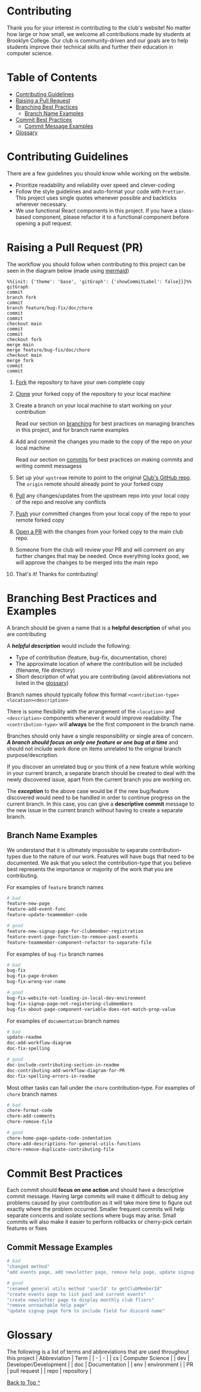 # Contributing

Thank you for your interest in contributing to the club's website! No matter how large or how small, we welcome all contributions made by students at Brooklyn College. Our club is community-driven and our goals are to help students improve their technical skills and further their education in computer science.

# Table of Contents

- [Contributing Guidelines](#contributing-guidelines)
- [Raising a Pull Request](#raising-a-pull-request-pr)
- [Branching Best Practices](#branching-best-practices-and-examples)
  - [Branch Name Examples](#branch-name-examples)
- [Commit Best Practicex](#commit-best-practices)
  - [Commit Message Examples](#commit-message-examples)
- [Glossary](#glossary)

# Contributing Guidelines

There are a few guidelines you should know while working on the website.

- Prioritize readability and reliability over speed and clever-coding
- Follow the style guidelines and auto-format your code with `Prettier`. This project uses single quotes whenever possible and backticks wherever necessary.
- We use functional React components in this project. If you have a class-based component, please refactor it to a functional component before opening a pull request.

# Raising a Pull Request (PR)

The workflow you should follow when contributing to this project can be seen in the diagram below (made using [mermaid](https://mermaid-js.github.io/mermaid/#/gitgraph?id=themes))

```mermaid
%%{init: {'theme': 'base', 'gitGraph': {'showCommitLabel': false}}}%%
gitGraph
commit
branch fork
commit
branch feature/bug-fix/doc/chore
commit
commit
checkout main
commit
commit
checkout fork
merge main
merge feature/bug-fix/doc/chore
checkout main
merge fork
commit
commit
```

1. [Fork](https://docs.github.com/en/get-started/quickstart/fork-a-repo) the repository to have your own complete copy
2. [Clone](https://docs.github.com/en/repositories/creating-and-managing-repositories/cloning-a-repository) your forked copy of the repository to your local machine
3. Create a branch on your local machine to start working on your contribution

   Read our section on [branching](#branching-best-practices-and-examples) for best practices on managing branches in this project, and for branch name examples

4. Add and commit the changes you made to the copy of the repo on your local machine

   Read our section on [commits](#commit-best-practices) for best practices on making commits and writing commit messagess

5. Set up your `upstream` remote to point to the original [Club's GitHub repo](https://github.com/bc-compsci-club/club-connect). The `origin` remote should already point to your forked copy
6. [Pull](https://www.atlassian.com/git/tutorials/git-forks-and-upstreams) any changes/updates from the upstream repo into your local copy of the repo and resolve any conflicts
7. [Push](https://github.com/git-guides/git-push) your committed changes from your local copy of the repo to your remote forked copy
8. [Open a PR](https://docs.github.com/en/pull-requests/collaborating-with-pull-requests/proposing-changes-to-your-work-with-pull-requests/creating-a-pull-request-from-a-fork) with the changes from your forked copy to the main club repo.
9. Someone from the club will review your PR and will comment on any further changes that may be needed. Once everything looks good, we will approve the changes to be merged into the main repo
10. That's it! Thanks for contributing!

# Branching Best Practices and Examples

A branch should be given a name that is a **helpful description** of what you are contributing

A **_helpful description_** would include the following:

- Type of contribution (feature, bug-fix, documentation, chore)
- The approximate location of where the contribution will be included (filename, file directory)
- Short description of what you are contributing (avoid abbreviations not listed in the [glossary](#glossary))

Branch names should typically follow this format `<contribution-type><location><description>`

There is some flexibility with the arrangement of the `<location>` and `<description>` components whenever it would improve readability. The `<contribution-type>` will **always** be the first component in the branch name.

Branches should only have a single responsibility or single area of concern. ***A branch should focus on only one feature or one bug at a time*** and should not include work done on items unrelated to the original branch purpose/description.

If you discover an unrelated bug or you think of a new feature while working in your current branch, a separate branch should be created to deal with the newly discovered issue, apart from the current branch you are working on.

The ***exception*** to the above case would be if the new bug/feature discovered would need to be handled in order to continue progress on the current branch. In this case, you can give a **descriptive commit** message to the new issue in the current branch without having to create a separate branch.

## Branch Name Examples

We understand that it is ultimately impossible to separate contribution-types due to the nature of our work. Features will have bugs that need to be documented. We ask that you select the contribution-type that you believe best represents the importance or majority of the work that you are contributing.

For examples of `feature` branch names

```bash
# bad
feature-new-page
feature-add-event-func
feature-update-teammember-code

# good
feature-new-signup-page-for-clubmember-registration
feature-event-page-function-to-remove-past-events
feature-teammember-component-refactor-to-separate-file
```

For examples of `bug-fix` branch names

```bash
# bad
bug-fix
bug-fix-page-broken
bug-fix-wrong-var-name

# good
bug-fix-website-not-loading-in-local-dev-environment
bug-fix-signup-page-not-registering-clubmembers
bug-fix-about-page-component-variable-does-not-match-prop-value
```

For examples of `documentation` branch names

```bash
# bad
update-readme
doc-add-workflow-diagram
doc-fix-spelling

# good 
doc-include-contributing-section-in-readme
doc-contributing-add-workflow-diagram-for-PR
doc-fix-spelling-errors-in-readme
```

Most other tasks can fall under the `chore` contribution-type. For examples of `chore` branch names

```bash
# bad
chore-format-code
chore-add-comments
chore-remove-file

# good
chore-home-page-update-code-indentation
chore-add-descriptions-for-general-utils-functions
chore-remove-duplicate-contributing-file
```

# Commit Best Practices

Each commit should **focus on one action** and should have a descriptive commit message. Having large commits will make it difficult to debug any problems caused by your contribution as it will take more time to figure out exactly where the problem occurred. Smaller frequent commits will help separate concerns and isolate sections where bugs may arise. Small commits will also make it easier to perform rollbacks or cherry-pick certain features or fixes

## Commit Message Examples

```bash
# bad
"changed method"
"add events page, add newsletter page, remove help page, update signup page"

# good
"renamed general utils method 'userId' to getClubMemberId"
"create events page to list past and current events"
"create newsletter page to display monthly club fliers"
"remove unreachable help page"
"update signup page form to include field for discord name"
```

# Glossary

The following is a list of terms and abbreviations that are used throughout this project
| Abbreviation | Term |
| - | - |
| cs | Computer Science |
| dev | Developer/Development |
| doc | Documentation |
| env | environment |
| PR | pull request |
| repo | repository |

[Back to Top ^](#contributing)
